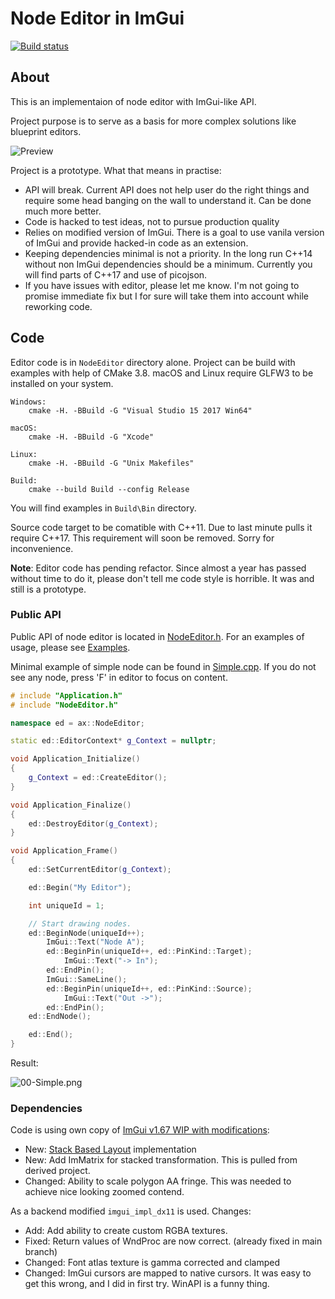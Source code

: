 # Node Editor in ImGui

[![Build status](https://ci.appveyor.com/api/projects/status/lm0io3m8mv7avacp?svg=true)](https://ci.appveyor.com/project/thedmd/imgui-node-editor)


## About

This is an implementaion of node editor with ImGui-like API.

Project purpose is to serve as a basis for more complex solutions like blueprint editors.

![Preview](Screenshots/node_editor_overview.gif)

Project is a prototype. What that means in practise:
 * API will break. Current API does not help user do the right things and require some head banging on the wall to understand it. Can be done much more better.
 * Code is hacked to test ideas, not to pursue production quality
 * Relies on modified version of ImGui. There is a goal to use vanila version of ImGui and provide hacked-in code as an extension.
 * Keeping dependencies minimal is not a priority. In the long run C++14 without non ImGui dependencies should be a minimum. Currently you will find parts of C++17 and use of picojson.
 * If you have issues with editor, please let me know. I'm not going to promise immediate fix but I for sure will take them into account while reworking code.


## Code

Editor code is in `NodeEditor` directory alone. Project can be build with examples with help of CMake 3.8. macOS and Linux require GLFW3 to be installed on your system.
```
Windows:
    cmake -H. -BBuild -G "Visual Studio 15 2017 Win64"

macOS:
    cmake -H. -BBuild -G "Xcode"

Linux:
    cmake -H. -BBuild -G "Unix Makefiles"

Build:
    cmake --build Build --config Release
```
You will find examples in `Build\Bin` directory.

Source code target to be comatible with C++11. Due to last minute pulls it require C++17. This requirement will soon be removed. Sorry for inconvenience.

**Note**: Editor code has pending refactor. Since almost a year has passed without time to do it, please don't tell me code style is horrible. It was and still is a prototype.

### Public API

Public API of node editor is located in [NodeEditor.h](NodeEditor/Include/NodeEditor.h). For an examples of usage, please see [Examples](Examples).

Minimal example of simple node can be found in [Simple.cpp](Examples/00-Simple/Simple.cpp).
If you do not see any node, press 'F' in editor to focus on content.
```cpp
# include "Application.h"
# include "NodeEditor.h"

namespace ed = ax::NodeEditor;

static ed::EditorContext* g_Context = nullptr;

void Application_Initialize()
{
    g_Context = ed::CreateEditor();
}

void Application_Finalize()
{
    ed::DestroyEditor(g_Context);
}

void Application_Frame()
{
    ed::SetCurrentEditor(g_Context);

    ed::Begin("My Editor");

    int uniqueId = 1;

    // Start drawing nodes.
    ed::BeginNode(uniqueId++);
        ImGui::Text("Node A");
        ed::BeginPin(uniqueId++, ed::PinKind::Target);
            ImGui::Text("-> In");
        ed::EndPin();
        ImGui::SameLine();
        ed::BeginPin(uniqueId++, ed::PinKind::Source);
            ImGui::Text("Out ->");
        ed::EndPin();
    ed::EndNode();

    ed::End();
}
```

Result:

![00-Simple.png](Screenshots/00-Simple.png)


### Dependencies

Code is using own copy of [ImGui v1.67 WIP with modifications](https://github.com/thedmd/imgui/tree/combined):
 * New: [Stack Based Layout](https://github.com/ocornut/imgui/pull/846) implementation
 * New: Add ImMatrix for stacked transformation. This is pulled from derived project.
 * Changed: Ability to scale polygon AA fringe. This was needed to achieve nice looking zoomed contend.

As a backend modified `imgui_impl_dx11` is used. Changes:
 * Add: Add ability to create custom RGBA textures.
 * Fixed: Return values of WndProc are now correct. (already fixed in main branch)
 * Changed: Font atlas texture is gamma corrected and clamped
 * Changed: ImGui cursors are mapped to native cursors. It was easy to get this wrong, and I did in first try. WinAPI is a funny thing.

